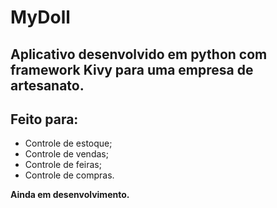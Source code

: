 # MyDoll

## Aplicativo desenvolvido em python com framework Kivy para uma empresa de artesanato.

## Feito para:
 * Controle de estoque;
 * Controle de vendas;
 * Controle de feiras;
 * Controle de compras.

**Ainda em desenvolvimento.**
